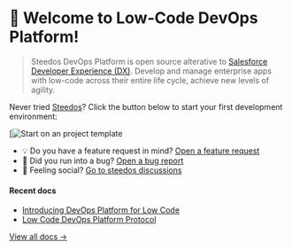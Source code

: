 # 👋 Welcome to Low-Code DevOps Platform!

> Steedos DevOps Platform is open source alterative to [Salesforce Developer Experience (DX)](https://developer.salesforce.com/developer-centers/developer-experience). Develop and manage enterprise apps with low-code across their entire life cycle, achieve new levels of agility.

Never tried [Steedos](https://www.steedos.com/)? Click the button below to start your first development environment:

[![Start on an project template](https://github.com/steedos/steedos-project-template)

* 💡 Do you have a feature request in mind? [Open a feature request](https://github.com/steedos/steedos-platform/issues/new?template=--feature-request.yml)
* 🐛 Did you run into a bug? [Open a bug report](https://github.com/steedos/steedos-platform/issues/new?template=--bug-report.yml)
* 🦩 Feeling social? [Go to steedos discussions](https://github.com/orgs/steedos/discussions)

#### Recent docs

- [Introducing DevOps Platform for Low Code](https://www.steedos.cn/docs/deploy/devops)
- [Low Code DevOps Platform Protocol](https://www.low-code-protocol.com/)

[View all docs &rarr;](https://www.steedos.com/docs)
